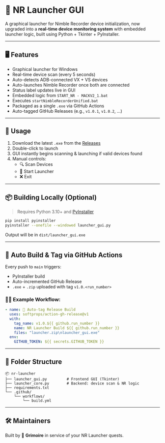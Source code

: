 # 🚀 NR Launcher GUI

A graphical launcher for Nimble Recorder device initialization, now upgraded into a **real-time device monitoring system** with embedded launcher logic, built using Python + Tkinter + PyInstaller.

---

## 🖥 Features

- Graphical launcher for Windows
- Real-time device scan (every 5 seconds)
- Auto-detects ADB-connected VX + VS devices
- Auto-launches Nimble Recorder once both are connected
- Status label updates live in GUI
- Embedded logic from `START_NR - MACKV2_1.bat`
- Executes `startNimbleRecorderUnified.bat`
- Packaged as a single `.exe` via GitHub Actions
- Auto-tagged GitHub Releases (e.g., `v1.0.1`, `v1.0.2`, ...)

---

## 🧪 Usage

1. Download the latest `.exe` from the [Releases](../../releases/latest)
2. Double-click to launch
3. GUI instantly begins scanning & launching if valid devices found
4. Manual controls:
   - 🔍 Scan Devices
   - 🚀 Start Launcher
   - ❌ Exit

---

## 📦 Building Locally (Optional)

> Requires Python 3.10+ and [PyInstaller](https://www.pyinstaller.org/)

```bash
pip install pyinstaller
pyinstaller --onefile --windowed launcher_gui.py
```

Output will be in `dist/launcher_gui.exe`

---

## 🔄 Auto Build & Tag via GitHub Actions

Every push to `main` triggers:

- PyInstaller build
- Auto-incremented GitHub Release
- `.exe` + `.zip` uploaded with tag `v1.0.<run_number>`

### 🧙‍♂️ Example Workflow:

```yaml
- name: 🚀 Auto-tag Release Build
  uses: softprops/action-gh-release@v1
  with:
    tag_name: v1.0.${{ github.run_number }}
    name: NR Launcher Build ${{ github.run_number }}
    files: "launcher.zip\nlauncher_gui.exe"
  env:
    GITHUB_TOKEN: ${{ secrets.GITHUB_TOKEN }}
```

---

## 📁 Folder Structure

```
📦 nr-launcher
├── launcher_gui.py         # Frontend GUI (Tkinter)
├── launcher_core.py        # Backend: device scan & NR logic
├── requirements.txt
└── .github/
    └── workflows/
        └── build.yml
```

---

## 🛠 Maintainers
Built by 🧙 **Grimoire** in service of your NR Launcher quests.

